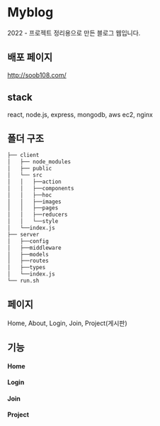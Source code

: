 # Myblog

2022 - 프로젝트 정리용으로 만든 블로그 웹입니다.

## 배포 페이지

http://soob108.com/

## stack

react, node.js, express, mongodb, aws ec2, nginx

## 폴더 구조

```bash
├── client
│   ├── node_modules
│   ├── public
│   └── src
│   │   ├──action
│   │   ├──components
│   │   ├──hoc
│   │   ├──images
│   │   ├──pages
│   │   ├──reducers
│   │   └──style
│   └──index.js
├── server
│   ├──config
│   ├──middleware
│   ├──models
│   ├──routes
│   ├──types
│   └──index.js
└── run.sh
```

## 페이지

Home, About, Login, Join, Project(게시판)

## 기능

#### Home

#### Login

#### Join

#### Project
